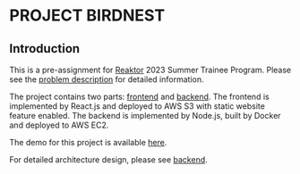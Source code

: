 # PROJECT BIRDNEST

## Introduction
This is a pre-assignment for [Reaktor](https://www.reaktor.com/) 2023 Summer Trainee Program. Please see the [problem description](https://assignments.reaktor.com/birdnest) for detailed information.

The project contains two parts: [frontend](https://github.com/2horse9sun/birdnest_frontend) and [backend](https://github.com/2horse9sun/birdnest_backend). The frontend is implemented by React.js and deployed to AWS S3 with static website feature enabled. The backend is implemented by Node.js, built by Docker and deployed to AWS EC2.

The demo for this project is available [here](http://birdnest.s3-website-eu-west-1.amazonaws.com/).

For detailed architecture design, please see [backend](https://github.com/2horse9sun/birdnest_backend).